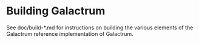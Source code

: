 Building Galactrum
=============

See doc/build-*.md for instructions on building the various
elements of the Galactrum reference implementation of Galactrum.
